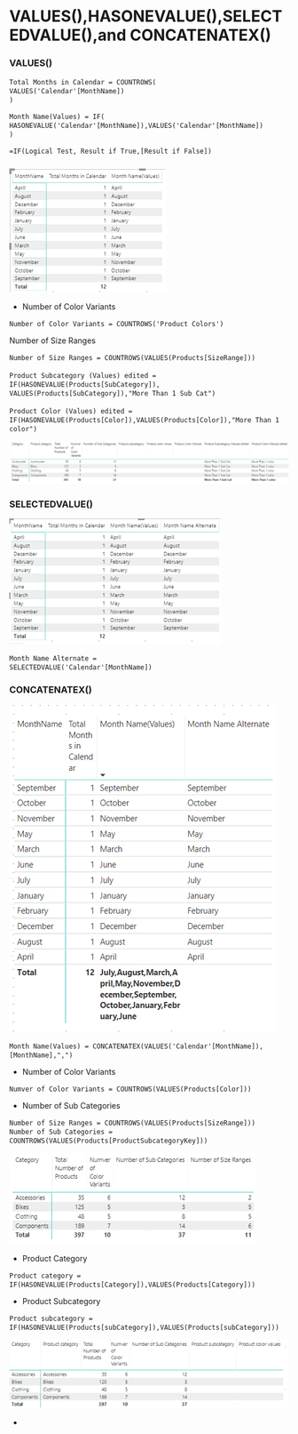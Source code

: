 # VALUES\(\),HASONEVALUE\(\),SELECTEDVALUE\(\),and CONCATENATEX\(\)

### VALUES\(\)

```text
Total Months in Calendar = COUNTROWS(
VALUES('Calendar'[MonthName])
)
```

```text
Month Name(Values) = IF(
HASONEVALUE('Calendar'[MonthName]),VALUES('Calendar'[MonthName])
)
```

```text
=IF(Logical Test, Result if True,[Result if False])

```

### 

![](.gitbook/assets/image%20%2832%29.png)



* Number of Color Variants 

```text
Number of Color Variants = COUNTROWS('Product Colors')
```

Number of Size Ranges 

```text
Number of Size Ranges = COUNTROWS(VALUES(Products[SizeRange]))

Product Subcategory (Values) edited = 
IF(HASONEVALUE(Products[SubCategory]),
VALUES(Products[SubCategory]),"More Than 1 Sub Cat")

Product Color (Values) edited = IF(HASONEVALUE(Products[Color]),VALUES(Products[Color]),"More Than 1 color")

```

![](.gitbook/assets/image%20%2860%29.png)

### SELECTEDVALUE\(\)

![](.gitbook/assets/image%20%2812%29.png)

```text
Month Name Alternate = 
SELECTEDVALUE('Calendar'[MonthName])
```

### CONCATENATEX\(\)

![](.gitbook/assets/image%20%2830%29.png)

```text
Month Name(Values) = CONCATENATEX(VALUES('Calendar'[MonthName]),[MonthName],",")
```

* Number of Color Variants

```text
Numver of Color Variants = COUNTROWS(VALUES(Products[Color]))
```

* Number of Sub Categories

```text
Number of Size Ranges = COUNTROWS(VALUES(Products[SizeRange]))
Number of Sub Categories = COUNTROWS(VALUES(Products[ProductSubcategoryKey]))
```

![](.gitbook/assets/image%20%2857%29.png)

* Product Category 

```text
Product category = 
IF(HASONEVALUE(Products[Category]),VALUES(Products[Category]))
```

* Product Subcategory 

```text
Product subcategory = 
IF(HASONEVALUE(Products[subCategory]),VALUES(Products[subCategory]))
```

![](.gitbook/assets/image%20%2836%29.png)

* 
